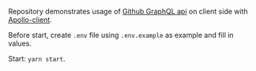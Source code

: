 Repository demonstrates usage of [Github GraphQL api](https://developer.github.com/v4/) on client side with [Apollo-client](https://www.apollographql.com/docs/react/).

Before start, create `.env` file using `.env.example` as example and fill in values.

Start: `yarn start`.
